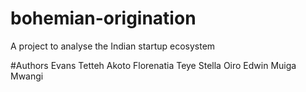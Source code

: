 # bohemian-origination
A project to analyse the Indian startup ecosystem

#Authors
Evans Tetteh Akoto
Florenatia Teye
Stella Oiro
Edwin Muiga Mwangi
